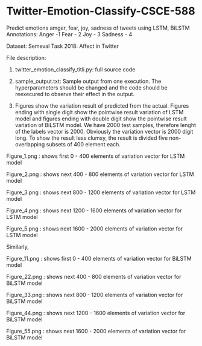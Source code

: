 # Twitter-Emotion-Classify-CSCE-588
Predict emotions amger, fear, joy, sadness of tweets using LSTM, BiLSTM
Annotations:
Anger -1 
Fear - 2
Joy - 3
Sadness - 4

Dataset: Semeval Task 2018: Affect in Twitter

File description:

1. twitter_emotion_classify_titli.py: full source code

2. sample_output.txt: Sample output from one execution. The hyperparameters should be changed and the code should be reexecured to observe                       their effect in the output.

3. Figures show the variation result of predicted from the actual. Figures ending with single digit show the pointwise result variation of LSTM model and figures ending with double digit show the pointwise result variation of BiLSTM model. We have 2000 test samples, therefore lenght of the labels vector is 2000. Obviously the variation vector is 2000 digit long. To show the result less clumsy, the result is divided five non-overlapping subsets of 400 element each. 

Figure_1.png : shows first 0 - 400 elements of variation vector for LSTM model

Figure_2.png : shows next 400 - 800 elements of variation vector for LSTM model

Figure_3.png : shows next 800 - 1200 elements of variation vector for LSTM model

Figure_4.png : shows next 1200 - 1600 elements of variation vector for LSTM model

Figure_5.png : shows next 1600 - 2000 elements of variation vector for LSTM model

Similarly, 

Figure_11.png : shows first 0 - 400 elements of variation vector for BiLSTM model

Figure_22.png : shows next 400 - 800 elements of variation vector for BiLSTM model

Figure_33.png : shows next 800 - 1200 elements of variation vector for BiLSTM model

Figure_44.png : shows next 1200 - 1600 elements of variation vector for BiLSTM model

Figure_55.png : shows next 1600 - 2000 elements of variation vector for BiLSTM model

